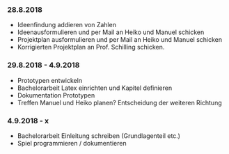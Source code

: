### 28.8.2018
* Ideenfindung addieren von Zahlen
* Ideenausformulieren und per Mail an Heiko und Manuel schicken
* Projektplan ausformulieren und per Mail an Heiko und Manuel schicken
* Korrigierten Projektplan an Prof. Schilling schicken.

### 29.8.2018 - 4.9.2018
* Prototypen entwickeln
* Bachelorarbeit Latex einrichten und Kapitel definieren
* Dokumentation Prototypen
* Treffen Manuel und Heiko planen? Entscheidung der weiteren Richtung

### 4.9.2018 - x
* Bachelorarbeit Einleitung schreiben (Grundlagenteil etc.)
* Spiel programmieren / dokumentieren
